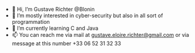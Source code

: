 - 👋 Hi, I’m Gustave Richter @Blonin 
- 👀 I’m mostly interested in cyber-security but also in all sort of programmation
- 🌱 I’m currently learning C and Java
- 📫 You can reach me via mail at gustave.eloire.richter@gmail.com or via message at this number +33 06 52 31 32 33

<!---
- 💞️ I’m looking to collaborate on 
Blonin/Blonin is a ✨ special ✨ repository because its `README.md` (this file) appears on your GitHub profile.
You can click the Preview link to take a look at your changes.
--->


<!--
# Hi there! 👋 I'm Gustave Richter

## 🛡️ Cybersecurity Professional | Recent Master's Graduate

Welcome to my GitHub! I'm a passionate cybersecurity professional specializing in threat analysis, OSINT/GEOSINT, and security automation. Currently seeking opportunities to apply my skills in protecting digital assets and infrastructure.

### 🔍 What I Do
- **Security Analysis**: [Mention any specific experience - coursework, internships, personal projects]
- **OSINT/GEOSINT**: [Any IR experience, simulations, or theoretical knowledge]
- **Security Automation**: [Programming languages you're comfortable with for security tasks]
- **Research**: [Any specific areas of interest - malware, network security, etc.]

---

## 🛠️ Technical Skills

### Programming Languages
[Keep only the ones you actually know - be honest about your skill level]
![Python](https://img.shields.io/badge/Python-3776AB?style=flat&logo=python&logoColor=white)
![Bash](https://img.shields.io/badge/Bash-4EAA25?style=flat&logo=gnu-bash&logoColor=white)
![PowerShell](https://img.shields.io/badge/PowerShell-5391FE?style=flat&logo=powershell&logoColor=white)
![C++](https://img.shields.io/badge/JavaScript-F7DF1E?style=flat&logo=javascript&logoColor=black)

### Security Tools & Platforms
[Only include tools you've actually used - add/remove as needed]
![Nmap](https://img.shields.io/badge/Nmap-000000?style=flat&logo=nmap&logoColor=white)
![Wireshark](https://img.shields.io/badge/Wireshark-1679A7?style=flat&logo=wireshark&logoColor=white)
![Metasploit](https://img.shields.io/badge/Metasploit-1B365D?style=flat&logo=metasploit&logoColor=white)
![Burp Suite](https://img.shields.io/badge/Burp_Suite-FF6633?style=flat&logo=burp-suite&logoColor=white)

### Operating Systems
![Linux](https://img.shields.io/badge/Linux-FCC624?style=flat&logo=linux&logoColor=black)
![Windows](https://img.shields.io/badge/Windows-0078D6?style=flat&logo=windows&logoColor=white)
![Kali Linux](https://img.shields.io/badge/Kali_Linux-557C94?style=flat&logo=kali-linux&logoColor=white)
![Ubuntu](https://img.shields.io/badge/Ubuntu-E95420?style=flat&logo=ubuntu&logoColor=white)

### Cloud & Virtualization
[Add only what you've used]
![AWS](https://img.shields.io/badge/AWS-232F3E?style=flat&logo=amazon-aws&logoColor=white)
![Azure](https://img.shields.io/badge/Azure-0078D4?style=flat&logo=microsoft-azure&logoColor=white)
![VMware](https://img.shields.io/badge/VMware-607078?style=flat&logo=vmware&logoColor=white)
![VirtualBox](https://img.shields.io/badge/VirtualBox-183A61?style=flat&logo=virtualbox&logoColor=white)
![Docker](https://img.shields.io/badge/Docker-2496ED?style=flat&logo=docker&logoColor=white)

---

## 📊 GitHub Analytics
[Replace YOUR_USERNAME with your actual GitHub username]
![GitHub stats](https://github-readme-stats.vercel.app/api?username=YOUR_USERNAME&show_icons=true&theme=dark)
![Top Languages](https://github-readme-stats.vercel.app/api/top-langs/?username=YOUR_USERNAME&layout=compact&theme=dark)

---

## 🚀 Featured Projects
[This section will be mostly empty for now - we'll fill it in over the coming weeks]

### 🔧 Coming Soon!
I'm currently building my portfolio with hands-on cybersecurity projects. Check back soon for:
- Automated vulnerability scanning tools
- Security homelab documentation  
- Incident response playbooks
- CTF challenge writeups

---

## 🎓 Education & Certifications

- **Master's in Cybersecurity** - [Your University] ([Graduation Year])
- **[Any certifications you have or are pursuing]**
- **Relevant Coursework**: [List 3-4 most relevant courses]

---

## 🌱 Currently Learning

- [Specific technology or skill you're learning - e.g., "Advanced Python for security automation"]
- [Another learning goal - e.g., "AWS cloud security architecture"]
- [Third item - e.g., "Malware analysis with REMnux"]

---

## 📫 Let's Connect!

[Update these with your actual social media/contact info]
[![LinkedIn](https://img.shields.io/badge/LinkedIn-0077B5?style=flat&logo=linkedin&logoColor=white)](https://linkedin.com/in/YOURPROFILE)
[![Email](https://img.shields.io/badge/Email-D14836?style=flat&logo=gmail&logoColor=white)](mailto:YOUR.EMAIL@DOMAIN.COM)
[![Twitter](https://img.shields.io/badge/Twitter-1DA1F2?style=flat&logo=twitter&logoColor=white)](https://twitter.com/YOURHANDLE)

---

## ⚡ About Me

- 🎯 **Goal**: Land my first cybersecurity role and contribute to protecting digital infrastructure
- 🔐 **Interests**: [Your specific interests - e.g., "Network security, threat hunting, and security automation"]
- 📚 **Philosophy**: [A brief statement about your approach to security]
- 🌟 **Fun Fact**: [Something interesting about you - hobbies, achievements, etc.]

---

*"The best way to learn cybersecurity is by doing." - Building my skills one project at a time!*
-->

